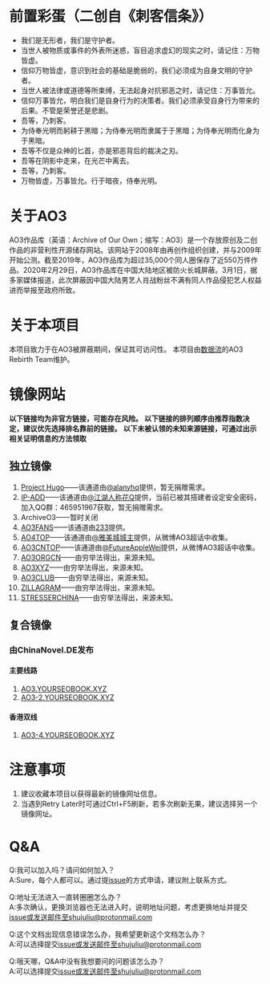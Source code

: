 # 前置彩蛋（二创自《刺客信条》）
* 我们是无形者，我们是守护者。
* 当世人被物质或事件的外表所迷惑，盲目追求虚幻的现实之时，请记住：万物皆虚。
* 信仰万物皆虚，意识到社会的基础是脆弱的，我们必须成为自身文明的守护者。
* 当世人被法律或道德等所束缚，无法起身对抗邪恶之时，请记住：万事皆允。
* 信仰万事皆允，明白我们是自身行为的决策者。我们必须承受自身行为带来的后果。不管是荣誉还是悲剧。
* 吾等，乃刺客。
* 为侍奉光明而躬耕于黑暗；为侍奉光明而隶属于于黑暗；为侍奉光明而化身为于黑暗。
* 吾等不仅是众神的匕首，亦是邪恶背后的裁决之刃。
* 吾等在阴影中走来，在光芒中离去。
* 吾等，乃刺客。
* 万物皆虚，万事皆允。行于暗夜，侍奉光明。

# 关于AO3
AO3作品库（英语：Archive of Our Own；缩写：AO3）是一个存放原创及二创作品的非营利性开源储存网站。该网站于2008年由再创作组织创建，并与2009年开始公测。截至2019年，AO3作品库为超过35,000个同人圈保存了近550万件作品。2020年2月29日，AO3作品库在中国大陆地区被防火长城屏蔽。3月1日，据多家媒体报道，此次屏蔽因中国大陆男艺人肖战粉丝不满有同人作品侵犯艺人权益进而举报至政府所致。

# 关于本项目
本项目致力于在AO3被屏蔽期间，保证其可访问性。
本项目由[数据流](https://github.com/orgs/shujuliu)的AO3 Rebirth Team维护。

# 镜像网站
**以下链接均为非官方链接，可能存在风险。**
**以下链接的排列顺序由推荐指数决定，建议优先选择排名靠前的链接。**
**以下未被认领的未知来源链接，可通过出示相关证明信息的方法领取**

## 独立镜像
1. [Project Hugo](https://projecthugo.jerryang.space/)——该通道由[@alanyhq](https://weibo.com/yhq20050916)提供，暂无捐赠需求。
2. [IP-ADD](http://154.213.21.125/)——该通道由[@江湖人称花Q](https://weibo.com/577117541)提供，当前已被其搭建者设定安全密码，加入QQ群：465951967获取，暂无捐赠需求。
3. ArchiveO3——暂时关闭
4. [AO3FANS](https://ao3fan.com/)——该通道由[233](https://github.com/233boy)提供。
5. [AO4TOP](https://ao4.top/)——该通道由[@雅美城城主](https://weibo.com/u/6693225582)提供，从微博AO3超话中收集。
6. [AO3CNTOP](https://ao3-cn.top/)——该通道由[@FutureAppleWei](https://weibo.com/u/5943706594)提供，从微博AO3超话中收集。
7. [AO3ORGCN](https://ao3.org.cn/)——由穷举法得出，来源未知。
8. [AO3XYZ](https://archiveofourown.xyz/)——由穷举法得出，来源未知。
9. [AO3CLUB](https://archiveofourown.club/)——由穷举法得出，来源未知。
10. [ZILLAGRAM](http://zillagram.net/)——由穷举法得出，来源未知。
11. [STRESSERCHINA](http://stresserchina.com/)——由穷举法得出，来源未知。

## 复合镜像

### 由ChinaNovel.DE发布

#### 主要线路
1. [AO3.YOURSEOBOOK.XYZ](https://ao3.yourseobook.xyz/)
2. [AO3-2.YOURSEOBOOK.XYZ](https://ao3-2.yourseobook.xyz/)

#### 香港双线
1. [AO3-4.YOURSEOBOOK.XYZ](https://ao3-4.yourseobook.xyz/)

# 注意事项
1. 建议收藏本项目以获得最新的镜像网址信息。
2. 当遇到Retry Later时可通过Ctrl+F5刷新，若多次刷新无果，建议选择另一个镜像网址。

# Q&A
Q:我可以加入吗？请问如何加入？     
A:Sure，每个人都可以。通过提[issue](https://github.com/shujuliu/AO3-Mirror-Site/issues)的方式申请，建议附上联系方式。

Q:地址无法进入一直转圈圈怎么办？     
A:多次确认，更换浏览器也无法进入时，说明地址问题，考虑更换地址并提交[issue](https://github.com/shujuliu/AO3-Mirror-Site/issues)或发送邮件至shujuliu@protonmail.com

Q:这个文档出现信息错误怎么办，我希望更新这个文档怎么办？     
A:可以选择提交[issue](https://github.com/shujuliu/AO3-Mirror-Site/issues)或发送邮件至shujuliu@protonmail.com

Q:哦天哪，Q&A中没有我想要问的问题该怎么办？     
A:可以选择提交[issue](https://github.com/shujuliu/AO3-Mirror-Site/issues)或发送邮件至shujuliu@protonmail.com






